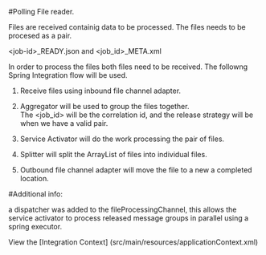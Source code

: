#Polling File reader.

Files are received containig data to be processed.  The files needs to be procesed as a pair.

\<job-id>_READY.json  and \<job_id>_META.xml

In order to process the files both files need to be received.  The followng Spring Integration flow will be used.

1. Receive files using inbound file channel adapter.

2. Aggregator will be used to group the files together.  
    The <job_id> will be the correlation id,   and the release strategy will be when we have a valid pair.
    
3. Service Activator will do the work processing the pair of files.

4. Splitter will split the ArrayList of files into individual files.

5. Outbound file channel adapter will move the file to a new a completed location.


#Additional info:
 
a dispatcher was added to the fileProcessingChannel, this allows the service activator
to process released message groups in parallel using a spring executor.


View the [Integration Context] (src/main/resources/applicationContext.xml)


